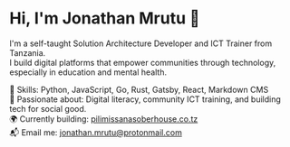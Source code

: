 # Hi, I'm Jonathan Mrutu 👋

I'm a self-taught Solution Architecture Developer and ICT Trainer from Tanzania.  
I build digital platforms that empower communities through technology, especially in education and mental health.

🔧 Skills: Python, JavaScript, Go, Rust, Gatsby, React, Markdown CMS  
📢 Passionate about: Digital literacy, community ICT training, and building tech for social good.  
🌍 Currently building: [pilimissanasoberhouse.co.tz](https://pilimissanasoberhouse.co.tz)  
📬 Email me: jonathan.mrutu@protonmail.com  
